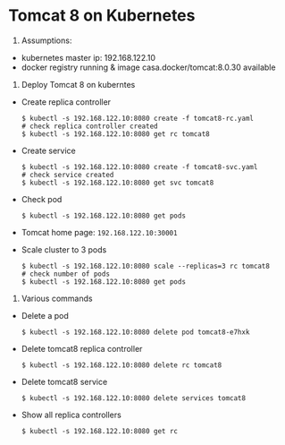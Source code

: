 # Tomcat 8 on Kubernetes

1. Assumptions: 

 - kubernetes master ip: 192.168.122.10
 - docker registry running & image casa.docker/tomcat:8.0.30 available

1. Deploy Tomcat 8 on kuberntes
 * Create replica controller

    ```
    $ kubectl -s 192.168.122.10:8080 create -f tomcat8-rc.yaml
    # check replica controller created
    $ kubectl -s 192.168.122.10:8080 get rc tomcat8
    ```
 * Create service
 
    ```
    $ kubectl -s 192.168.122.10:8080 create -f tomcat8-svc.yaml
    # check service created
    $ kubectl -s 192.168.122.10:8080 get svc tomcat8
    ```
 * Check pod
 
    ```
    $ kubectl -s 192.168.122.10:8080 get pods
    ```
 * Tomcat home page: ```192.168.122.10:30001```
 * Scale cluster to 3 pods
 
    ```
    $ kubectl -s 192.168.122.10:8080 scale --replicas=3 rc tomcat8
    # check number of pods
    $ kubectl -s 192.168.122.10:8080 get pods
    ```
1. Various commands
  * Delete a pod
 
    ```
    $ kubectl -s 192.168.122.10:8080 delete pod tomcat8-e7hxk
    ```
  * Delete tomcat8 replica controller
 
    ```
    $ kubectl -s 192.168.122.10:8080 delete rc tomcat8
    ```
  * Delete tomcat8 service
 
    ```
    $ kubectl -s 192.168.122.10:8080 delete services tomcat8
    ```
  * Show all replica controllers
 
    ```
    $ kubectl -s 192.168.122.10:8080 get rc 
    ```

